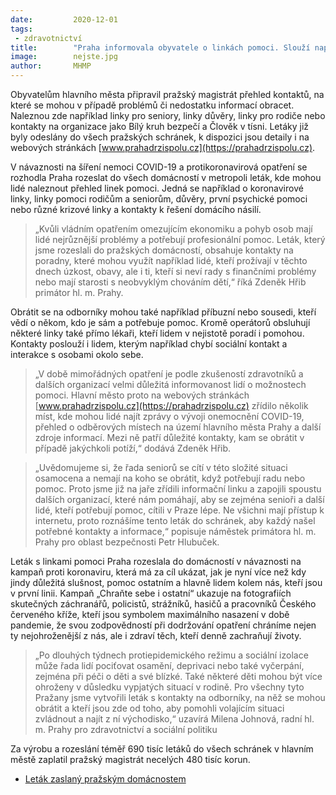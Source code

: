 ```yaml
---
date:         2020-12-01
tags:         
 - zdravotnictví
title:        "Praha informovala obyvatele o linkách pomoci. Slouží například pro psychickou pomoc nebo rady ke koronaviru"
image: 	      nejste.jpg
author:       MHMP
---
```


Obyvatelům hlavního města připravil pražský magistrát přehled kontaktů, na které se mohou v případě problémů či nedostatku informací obracet. Naleznou zde například linky pro seniory, linky důvěry, linky pro rodiče nebo kontakty na organizace jako Bílý kruh bezpečí a Člověk v tísni. Letáky již byly odeslány do všech pražských schránek, k dispozici jsou detaily i na webových stránkách [www.prahadrzispolu.cz](https://prahadrzispolu.cz).

V návaznosti na šíření nemoci COVID-19 a protikoronavirová opatření se rozhodla Praha rozeslat do všech domácností v metropoli leták, kde mohou lidé naleznout přehled linek pomoci. Jedná se například o koronavirové linky, linky pomoci rodičům a seniorům, důvěry, první psychické pomoci nebo různé krizové linky a kontakty k řešení domácího násilí.

> „Kvůli vládním opatřením omezujícím ekonomiku a pohyb osob mají lidé nejrůznější problémy a potřebují profesionální pomoc. Leták, který jsme rozeslali do pražských domácností, obsahuje kontakty na poradny, které mohou využít například lidé, kteří prožívají v těchto dnech úzkost, obavy, ale i ti, kteří si neví rady s finančními problémy nebo mají starosti s neobvyklým chováním dětí,“ říká Zdeněk Hřib primátor hl. m. Prahy.

Obrátit se na odborníky mohou také například příbuzní nebo sousedi, kteří vědí o někom, kdo je sám a potřebuje pomoc. Kromě operátorů obsluhují některé linky také přímo lékaři, kteří lidem v nejistotě poradí i pomohou. Kontakty poslouží i lidem, kterým například chybí sociální kontakt a interakce s osobami okolo sebe.

> „V době mimořádných opatření je podle zkušeností zdravotníků a dalších organizací velmi důležitá informovanost lidí o možnostech pomoci. Hlavní město proto na webových stránkách [www.prahadrzispolu.cz](https://prahadrzispolu.cz) zřídilo několik míst, kde mohou lidé najít zprávy o vývoji onemocnění COVID-19, přehled o odběrových místech na území hlavního města Prahy a další zdroje informací. Mezi ně patří důležité kontakty, kam se obrátit v případě jakýchkoli potíží,“ dodává Zdeněk Hřib. 

> „Uvědomujeme si, že řada seniorů se cítí v této složité situaci osamocena a nemají na koho se obrátit, když potřebují radu nebo pomoc. Proto jsme již na jaře zřídili informační linku a zapojili spoustu dalších organizací, které nám pomáhají, aby se zejména senioři a další lidé, kteří potřebují pomoc, cítili v Praze lépe. Ne všichni mají přístup k internetu, proto roznášíme tento leták do schránek, aby každý našel potřebné kontakty a informace,“ popisuje náměstek primátora hl. m. Prahy pro oblast bezpečnosti Petr Hlubuček. 

Leták s linkami pomoci Praha rozeslala do domácností v návaznosti na kampaň proti koronaviru, která má za cíl ukázat, jak je nyní více než kdy jindy důležitá slušnost, pomoc ostatním a hlavně lidem kolem nás, kteří jsou v první linii. Kampaň „Chraňte sebe i ostatní“ ukazuje na fotografiích skutečných záchranářů, policistů, strážníků, hasičů a pracovníků Českého červeného kříže, kteří jsou symbolem maximálního nasazení v době pandemie, že svou zodpovědností při dodržování opatření chráníme nejen ty nejohroženější z nás, ale i zdraví těch, kteří denně zachraňují životy.

> „Po dlouhých týdnech protiepidemického režimu a sociální izolace může řada lidí pociťovat osamění, deprivaci nebo také vyčerpání, zejména při péči o děti a své blízké. Také některé děti mohou být více ohroženy v důsledku vypjatých situací v rodině. Pro všechny tyto Pražany jsme vytvořili leták s kontakty na odborníky, na něž se mohou obrátit a kteří jsou zde od toho, aby pomohli volajícím situaci zvládnout a najít z ní východisko,“ uzavírá Milena Johnová, radní hl. m. Prahy pro zdravotnictví a sociální politiku

Za výrobu a rozeslání téměř 690 tisíc letáků do všech schránek v hlavním městě zaplatil pražský magistrát necelých 480 tisíc korun.

* [Leták zaslaný pražským domácnostem](/assets/pdf/letak.pdf)

